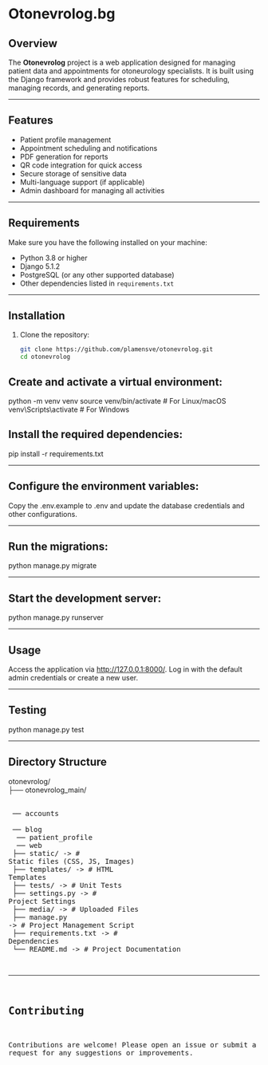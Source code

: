 # Otonevrolog.bg

## Overview

The **Otonevrolog** project is a web application designed for managing patient data and appointments for otoneurology specialists. It is built using the Django framework and provides robust features for scheduling, managing records, and generating reports.

---

## Features

- Patient profile management
- Appointment scheduling and notifications
- PDF generation for reports
- QR code integration for quick access
- Secure storage of sensitive data
- Multi-language support (if applicable)
- Admin dashboard for managing all activities

---

## Requirements

Make sure you have the following installed on your machine:

- Python 3.8 or higher
- Django 5.1.2
- PostgreSQL (or any other supported database)
- Other dependencies listed in `requirements.txt`

---

## Installation

1. Clone the repository:
   ```bash
   git clone https://github.com/plamensve/otonevrolog.git
   cd otonevrolog

## Create and activate a virtual environment:
python -m venv venv
source venv/bin/activate  # For Linux/macOS
venv\Scripts\activate     # For Windows

## Install the required dependencies:
pip install -r requirements.txt

---

## Configure the environment variables:
Copy the .env.example to .env and update the database credentials and other configurations.

---

## Run the migrations:
python manage.py migrate

---

## Start the development server:
python manage.py runserver

---

## Usage
Access the application via http://127.0.0.1:8000/.
Log in with the default admin credentials or create a new user.

---

## Testing
python manage.py test

---

## Directory Structure
otonevrolog/<br>
├── otonevrolog_main/<br>
&nbsp; <pre> ── accounts <br>
&nbsp;── blog <br>
&nbsp;── patient_profile <br>
&nbsp;── web <br>
├── static/             ->  # Static files (CSS, JS, Images)<br>
├── templates/          ->  # HTML Templates<br>
├── tests/              ->  # Unit Tests<br>
├── settings.py         ->  # Project Settings<br>
├── media/                  ->  # Uploaded Files<br>
├── manage.py               ->  # Project Management Script<br>
├── requirements.txt        ->  # Dependencies<br>
└── README.md               ->  # Project Documentation<br>

---

## Contributing
Contributions are welcome! Please open an issue or submit a pull request for any suggestions or improvements.



